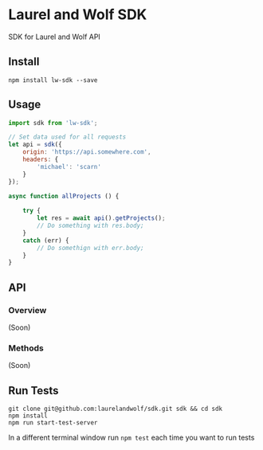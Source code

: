 # Laurel and Wolf SDK

SDK for Laurel and Wolf API 

## Install

```
npm install lw-sdk --save
```

## Usage

```js
import sdk from 'lw-sdk';

// Set data used for all requests
let api = sdk({
	origin: 'https://api.somewhere.com',
	headers: {
		'michael': 'scarn'	
	}
});

async function allProjects () {
	
	try {
		let res = await api().getProjects();
		// Do something with res.body;
	}
	catch (err) {
		// Do somethign with err.body;
	}
}

```

## API

### Overview

(Soon)

### Methods

(Soon)

## Run Tests

```
git clone git@github.com:laurelandwolf/sdk.git sdk && cd sdk
npm install
npm run start-test-server
```

In a different terminal window run `npm test` each time you want to run tests